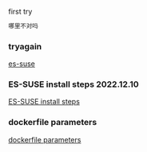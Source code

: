 first try

```bash
哪里不对吗
```

### tryagain

[es-suse](https://github.com/angellaugh/angellaugh.GitHub.io/blob/main/es-suse.md)

### ES-SUSE install steps 2022.12.10
[ES-SUSE install steps](https://github.com/angellaugh/angellaugh.GitHub.io/blob/main/ES.md)

### dockerfile parameters
[dockerfile parameters](https://github.com/angellaugh/angellaugh.GitHub.io/blob/main/dockerfile.md)
